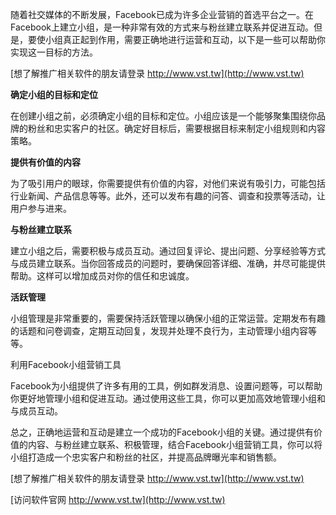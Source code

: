 随着社交媒体的不断发展，Facebook已成为许多企业营销的首选平台之一。在Facebook上建立小组，是一种非常有效的方式来与粉丝建立联系并促进互动。但是，要使小组真正起到作用，需要正确地进行运营和互动，以下是一些可以帮助你实现这一目标的方法。

[想了解推广相关软件的朋友请登录 http://www.vst.tw](http://www.vst.tw)

**确定小组的目标和定位**

在创建小组之前，必须确定小组的目标和定位。小组应该是一个能够聚集围绕你品牌的粉丝和忠实客户的社区。确定好目标后，需要根据目标来制定小组规则和内容策略。

**提供有价值的内容**

为了吸引用户的眼球，你需要提供有价值的内容，对他们来说有吸引力，可能包括行业新闻、产品信息等等。此外，还可以发布有趣的问答、调查和投票等活动，让用户参与进来。

**与粉丝建立联系**

建立小组之后，需要积极与成员互动。通过回复评论、提出问题、分享经验等方式与成员建立联系。当你回答成员的问题时，要确保回答详细、准确，并尽可能提供帮助。这样可以增加成员对你的信任和忠诚度。

**活跃管理**

小组管理是非常重要的，需要保持活跃管理以确保小组的正常运营。定期发布有趣的话题和问卷调查，定期互动回复，发现并处理不良行为，主动管理小组内容等等。

利用Facebook小组营销工具

Facebook为小组提供了许多有用的工具，例如群发消息、设置问题等，可以帮助你更好地管理小组和促进互动。通过使用这些工具，你可以更加高效地管理小组和与成员互动。

总之，正确地运营和互动是建立一个成功的Facebook小组的关键。通过提供有价值的内容、与粉丝建立联系、积极管理，结合Facebook小组营销工具，你可以将小组打造成一个忠实客户和粉丝的社区，并提高品牌曝光率和销售额。

[想了解推广相关软件的朋友请登录 http://www.vst.tw](http://www.vst.tw)


[访问软件官网 http://www.vst.tw](http://www.vst.tw)
